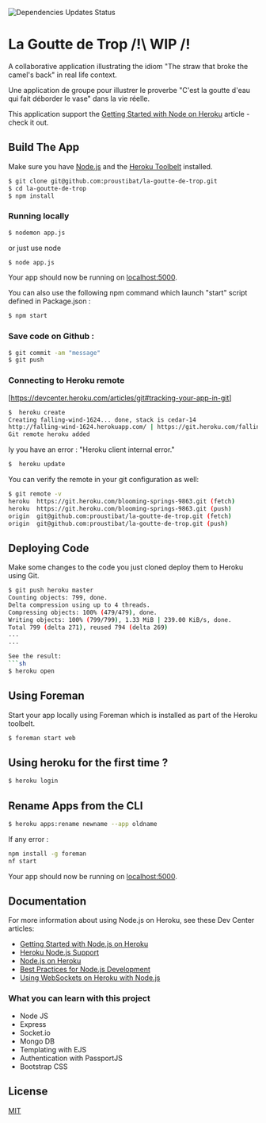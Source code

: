 ![Dependencies Updates Status](https://david-dm.org/proustibat/la-goutte-de-trop.svg)
# La Goutte de Trop /!\ WIP /!

A collaborative application illustrating the idiom "The straw that broke the camel's back" in real life context.

Une application de groupe pour illustrer le proverbe "C'est la goutte d'eau qui fait déborder le vase" dans la vie réelle.

This application support the [Getting Started with Node on Heroku](https://devcenter.heroku.com/articles/getting-started-with-nodejs) article - check it out.

## Build The App

Make sure you have [Node.js](http://nodejs.org/) and the [Heroku Toolbelt](https://toolbelt.heroku.com/) installed.

```sh
$ git clone git@github.com:proustibat/la-goutte-de-trop.git
$ cd la-goutte-de-trop
$ npm install
```

### Running locally
```sh
$ nodemon app.js
```

or just use node
```sh
$ node app.js
```

Your app should now be running on [localhost:5000](http://localhost:5000/).

You can also use the following npm command which launch "start" script defined in Package.json :
```sh
$ npm start
```

### Save code on Github :
```sh
$ git commit -am "message"
$ git push
```


### Connecting to Heroku remote
[https://devcenter.heroku.com/articles/git#tracking-your-app-in-git]

```sh
$  heroku create
Creating falling-wind-1624... done, stack is cedar-14
http://falling-wind-1624.herokuapp.com/ | https://git.heroku.com/falling-wind-1624.git
Git remote heroku added
```

Iy you have an error : "Heroku client internal error."
```sh
$  heroku update
```

You can verify the remote in your git configuration as well:
```sh
$ git remote -v
heroku  https://git.heroku.com/blooming-springs-9863.git (fetch)
heroku  https://git.heroku.com/blooming-springs-9863.git (push)
origin  git@github.com:proustibat/la-goutte-de-trop.git (fetch)
origin  git@github.com:proustibat/la-goutte-de-trop.git (push)
```


## Deploying Code
Make some changes to the code you just cloned deploy them to Heroku using Git.

```sh
$ git push heroku master
Counting objects: 799, done.
Delta compression using up to 4 threads.
Compressing objects: 100% (479/479), done.
Writing objects: 100% (799/799), 1.33 MiB | 239.00 KiB/s, done.
Total 799 (delta 271), reused 794 (delta 269)
...
...

See the result:
```sh
$ heroku open
```

## Using Foreman
Start your app locally using Foreman which is installed as part of the Heroku toolbelt.

```sh
$ foreman start web
```

## Using heroku for the first time ?
```sh
$ heroku login
```

## Rename Apps from the CLI
```sh
$ heroku apps:rename newname --app oldname
```

If any error :
```sh
npm install -g foreman
nf start
```
Your app should now be running on [localhost:5000](http://localhost:5000/).




## Documentation

For more information about using Node.js on Heroku, see these Dev Center articles:

- [Getting Started with Node.js on Heroku](https://devcenter.heroku.com/articles/getting-started-with-nodejs)
- [Heroku Node.js Support](https://devcenter.heroku.com/articles/nodejs-support)
- [Node.js on Heroku](https://devcenter.heroku.com/categories/nodejs)
- [Best Practices for Node.js Development](https://devcenter.heroku.com/articles/node-best-practices)
- [Using WebSockets on Heroku with Node.js](https://devcenter.heroku.com/articles/node-websockets)

### What you can learn with this project
- Node JS
- Express
- Socket.io
- Mongo DB
- Templating with EJS
- Authentication with PassportJS
- Bootstrap CSS



## License

[MIT](./LICENSE)
